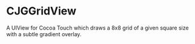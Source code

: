 CJGGridView
===========

A UIView for Cocoa Touch which draws a 8x8 grid of a given square size with a subtle gradient overlay.

